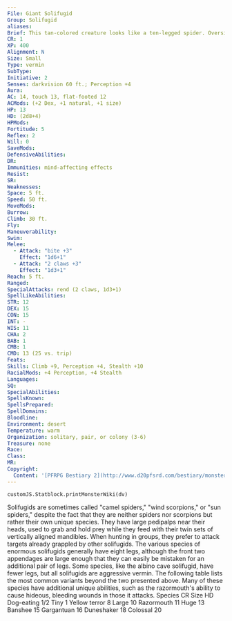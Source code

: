 ```yaml
---
File: Giant Solifugid
Group: Solifugid
aliases: 
Brief: This tan-colored creature looks like a ten-legged spider. Oversized jaws grind together slowly beneath beady eyes.
CR: 1
XP: 400
Alignment: N
Size: Small
Type: vermin
SubType: 
Initiative: 2
Senses: darkvision 60 ft.; Perception +4
Aura: 
AC: 14, touch 13, flat-footed 12
ACMods: (+2 Dex, +1 natural, +1 size)
HP: 13
HD: (2d8+4)
HPMods: 
Fortitude: 5
Reflex: 2
Will: 0
SaveMods: 
DefensiveAbilities: 
DR: 
Immunities: mind-affecting effects
Resist: 
SR: 
Weaknesses: 
Space: 5 ft.
Speed: 50 ft.
MoveMods: 
Burrow: 
Climb: 30 ft.
Fly: 
Maneuverability: 
Swim: 
Melee: 
  - Attack: "bite +3"
    Effect: "1d6+1"
  - Attack: "2 claws +3"
    Effect: "1d3+1"
Reach: 5 ft.
Ranged: 
SpecialAttacks: rend (2 claws, 1d3+1)
SpellLikeAbilities: 
STR: 12
DEX: 15
CON: 15
INT: -
WIS: 11
CHA: 2
BAB: 1
CMB: 1
CMD: 13 (25 vs. trip)
Feats: 
Skills: Climb +9, Perception +4, Stealth +10
RacialMods: +4 Perception, +4 Stealth
Languages: 
SQ: 
SpecialAbilities: 
SpellsKnown: 
SpellsPrepared: 
SpellDomains: 
Bloodline: 
Environment: desert
Temperature: warm
Organization: solitary, pair, or colony (3-6)
Treasure: none
Race: 
Class: 
MR: 
Copyright:
  Content: '[PFRPG Bestiary 2](http://www.d20pfsrd.com/bestiary/monster-listings/vermin/solifugid/albino-cave-solifugid)'
---
```

```dataviewjs
customJS.Statblock.printMonsterWiki(dv)
```
Solifugids are sometimes called "camel spiders," "wind scorpions," or "sun spiders," despite the fact that they are neither spiders nor scorpions but rather their own unique species. They have large pedipalps near their heads, used to grab and hold prey while they feed with their twin sets of vertically aligned mandibles. When hunting in groups, they prefer to attack targets already grappled by other solifugids. The various species of enormous solifugids generally have eight legs, although the front two appendages are large enough that they can easily be mistaken for an additional pair of legs. Some species, like the albino cave solifugid, have fewer legs, but all solifugids are aggressive vermin. The following table lists the most common variants beyond the two presented above. Many of these species have additional unique abilities, such as the razormouth's ability to cause hideous, bleeding wounds in those it attacks. Species CR Size HD Dog-eating 1/2 Tiny 1 Yellow terror 8 Large 10 Razormouth 11 Huge 13 Banshee 15 Gargantuan 16 Duneshaker 18 Colossal 20
